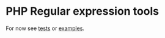 # PHP Regular expression tools

For now see [tests](https://github.com/thirdknown/regular/tree/dev-dirty/tests) or [examples](https://github.com/thirdknown/regular/tree/dev-dirty/examples).

